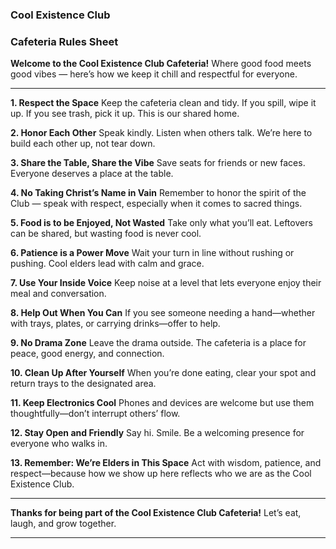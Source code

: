 
### Cool Existence Club

### Cafeteria Rules Sheet

**Welcome to the Cool Existence Club Cafeteria!**
Where good food meets good vibes — here’s how we keep it chill and respectful for everyone.

---

**1. Respect the Space**
Keep the cafeteria clean and tidy. If you spill, wipe it up. If you see trash, pick it up. This is our shared home.

**2. Honor Each Other**
Speak kindly. Listen when others talk. We’re here to build each other up, not tear down.

**3. Share the Table, Share the Vibe**
Save seats for friends or new faces. Everyone deserves a place at the table.

**4. No Taking Christ’s Name in Vain**
Remember to honor the spirit of the Club — speak with respect, especially when it comes to sacred things.

**5. Food is to be Enjoyed, Not Wasted**
Take only what you’ll eat. Leftovers can be shared, but wasting food is never cool.

**6. Patience is a Power Move**
Wait your turn in line without rushing or pushing. Cool elders lead with calm and grace.

**7. Use Your Inside Voice**
Keep noise at a level that lets everyone enjoy their meal and conversation.

**8. Help Out When You Can**
If you see someone needing a hand—whether with trays, plates, or carrying drinks—offer to help.

**9. No Drama Zone**
Leave the drama outside. The cafeteria is a place for peace, good energy, and connection.

**10. Clean Up After Yourself**
When you’re done eating, clear your spot and return trays to the designated area.

**11. Keep Electronics Cool**
Phones and devices are welcome but use them thoughtfully—don’t interrupt others’ flow.

**12. Stay Open and Friendly**
Say hi. Smile. Be a welcoming presence for everyone who walks in.

**13. Remember: We’re Elders in This Space**
Act with wisdom, patience, and respect—because how we show up here reflects who we are as the Cool Existence Club.

---

**Thanks for being part of the Cool Existence Club Cafeteria!**
Let’s eat, laugh, and grow together.

---